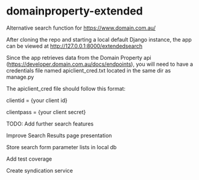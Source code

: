 # domainproperty-extended

Alternative search function for https://www.domain.com.au/

After cloning the repo and starting a local default Django instance, the app can be viewed at http://127.0.0.1:8000/extendedsearch

Since the app retrieves data from the Domain Property api (https://developer.domain.com.au/docs/endpoints), you will need to have a credentials file named apiclient_cred.txt located in the same dir as manage.py

The apiclient_cred file should follow this format:

clientid = {your client id}

clientpass = {your client secret}
  
TODO:
Add further search features

Improve Search Results page presentation

Store search form parameter lists in local db

Add test coverage

Create syndication service

